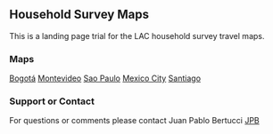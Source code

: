 ## Household Survey Maps

This is a landing page trial for the LAC household survey travel maps. 

### Maps

[Bogotá](https://jpchomp.github.io/od_maps/Bogota_)
[Montevideo](https://jpchomp.github.io/od_maps/Bogota_)
[Sao Paulo](https://jpchomp.github.io/od_maps/Bogota_)
[Mexico City](https://jpchomp.github.io/od_maps/Bogota_)
[Santiago](https://jpchomp.github.io/od_maps/Bogota_)

### Support or Contact
For questions or comments please contact Juan Pablo Bertucci [JPB](juanpablo222@gmail.com)

